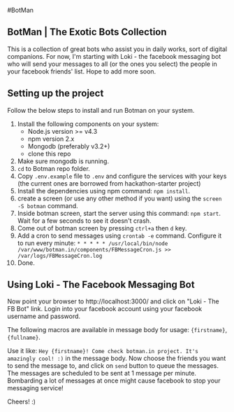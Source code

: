 #BotMan

## BotMan | The Exotic Bots Collection

This is a collection of great bots who assist you in daily works, sort of digital companions. For now, I'm starting with 
Loki - the facebook messaging bot who will send your messages to all (or the ones you select) the people in your facebook
 friends' list. Hope to add more soon.
 
## Setting up the project

Follow the below steps to install and run Botman on your system.
1. Install the following components on your system:
    * Node.js version >= v4.3
    * npm version 2.x
    * Mongodb (preferably v3.2+)
    * clone this repo    
1. Make sure mongodb is running.   
1. `cd` to Botman repo folder.
1. Copy `.env.example` file to `.env` and configure the services with your keys (the current ones are borrowed from hackathon-starter project) 
1. Install the dependencies using npm command: `npm install`.
1. create a screen (or use any other method if you want) using the `screen -S botman` command.
1. Inside botman screen, start the server using this command: `npm start`. Wait for a few seconds to see it doesn't crash.
1. Come out of botman screen by pressing `ctrl+a` then `d` key.
1. Add a cron to send messages using `crontab -e` command. Configure it to run every minute:
        `* * * * * /usr/local/bin/node /var/www/botman.in/components/FBMessageCron.js >> /var/logs/FBMessageCron.log`
1. Done.
    
## Using Loki - The Facebook Messaging Bot

Now point your browser to http://localhost:3000/ and click on "Loki - The FB Bot" link. Login into your facebook account 
using your facebook username and password.

The following macros are available in message body for usage: `{firstname}`, `{fullname}`. 

Use it like:  ``` Hey {firstname}! Come check botman.in project. It's amazingly cool! :) ``` in the message body.
  Now choose the friends you want to send the message to, and click on `send` button to queue the messages. 
  The messages are scheduled to be sent at 1 message per minute. Bombarding a lot of messages at once might cause 
   facebook to stop your messaging service!     
   
  Cheers! :)
